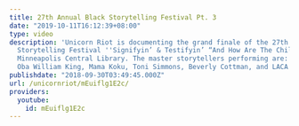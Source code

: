 ```yaml
---
title: 27th Annual Black Storytelling Festival Pt. 3
date: "2019-10-11T16:12:39+08:00"
type: video
description: 'Unicorn Riot is documenting the grand finale of the 27th Annual Black
  Storytelling Festival ''Signifyin’ & Testifyin’ “And How Are The Children”, at the
  Minneapolis Central Library. The master storytellers performing are: Mother Minter,
  Oba William King, Mama Koku, Toni Simmons, Beverly Cottman, and LACA Bridges.'
publishdate: "2018-09-30T03:49:45.000Z"
url: /unicornriot/mEuiflg1E2c/
providers:
  youtube:
    id: mEuiflg1E2c
---
```

